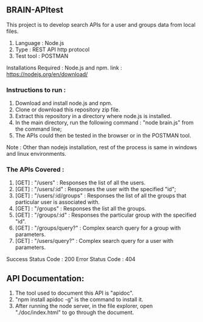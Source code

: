 ## BRAIN-APItest
This project is to develop search APIs for a user and groups data from local files.

1. Language : Node.js 
2. Type     : REST API http protocol
3. Test tool : POSTMAN

Installations Required : Node.js and npm.
link : https://nodejs.org/en/download/

### Instructions to run :
1. Download and install node.js and npm.
2. Clone or download this repository zip file.
3. Extract this repository in a directory where node.js is installed.
4. In the main directory, run the following command : "node brain.js" from the command line;
5. The APIs could then be tested in the browser or in the POSTMAN tool.

Note : Other than nodejs installation, rest of the process is same in windows and linux environments.

### The APIs Covered :
1. [GET] : "/users" : Responses the list of all the users.
2. [GET] : "/users/:id" : Responses the user with the specified "id";
3. [GET] : "/users/:id/groups" : Responses the list of all the groups that particular user is associated with.
4. [GET] : "/groups" : Responses the list all the groups.
5. [GET] : "/groups/:id" : Responses the particular group with the specified "id".
6. [GET] : "/groups/query?" : Complex search query for a group with parameters.
7. [GET] : "/users/query?" : Complex search query for a user with parameters.

Success Status Code : 200
Error Status Code : 404

## API Documentation:
1. The tool used to document this API is "apidoc".
2. "npm install apidoc -g" is the command to install it.
3. After running the node server, in the file explorer, open "./doc/index.html" to go through the document.
